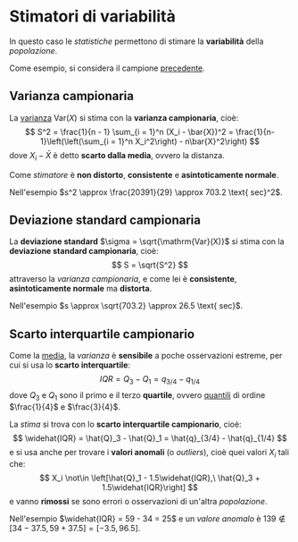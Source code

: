 # Stimatori di variabilità

In questo caso le _statistiche_ permettono di stimare la **variabilità** della _popolazione_.

Come esempio, si considera il campione [precedente](../01/README.md).

## Varianza campionaria

La [varianza](../../../ct0111/03/README.md#varianza) $\mathrm{Var}(X)$ si stima con la **varianza campionaria**, cioè:
$$
S^2 = \frac{1}{n - 1} \sum_{i = 1}^n (X_i - \bar{X})^2 = \frac{1}{n-1}\left(\left(\sum_{i = 1}^n X_i^2\right) - n\bar{X}^2\right)
$$
dove $X_i - \bar{X}$ è detto **scarto dalla media**, ovvero la distanza.

Come _stimatore_ è **non distorto**, **consistente** e **asintoticamente normale**.

Nell'esempio $s^2 \approx \frac{20391}{29} \approx 703.2 \text{ sec}^2$.

## Deviazione standard campionaria

La **deviazione standard** $\sigma = \sqrt{\mathrm{Var}(X)}$ si stima con la **deviazione standard campionaria**, cioè:
$$
S = \sqrt{S^2}
$$
attraverso la _varianza campionaria_, e come lei è **consistente**, **asintoticamente normale** ma **distorta**.

Nell'esempio $s \approx \sqrt{703.2} \approx 26.5 \text{ sec}$.

## Scarto interquartile campionario

Come la [media](../01/README.md#media-campionaria), la _varianza_ è **sensibile** a poche osservazioni estreme, per cui si usa lo **scarto interquartile**:
$$
IQR = Q_3 - Q_1 = q_{3/4} - q_{1/4}
$$
dove $Q_3$ e $Q_1$ sono il primo e il terzo **quartile**, ovvero [quantili](../01/README.md#quantile-campionario) di ordine $\frac{1}{4}$ e $\frac{3}{4}$.

La _stima_ si trova con lo **scarto interquartile campionario**, cioè:
$$
\widehat{IQR} = \hat{Q}_3 - \hat{Q}_1 = \hat{q}_{3/4} - \hat{q}_{1/4}
$$
e si usa anche per trovare i **valori anomali** (o _outliers_), cioè quei valori $X_i$ tali che:
$$
X_i \not\in \left[\hat{Q}_1 - 1.5\widehat{IQR},\ \hat{Q}_3 + 1.5\widehat{IQR}\right]
$$
e vanno **rimossi** se sono errori o osservazioni di un'altra _popolazione_.

Nell'esempio $\widehat{IQR} = 59 - 34 = 25$ e un _valore anomalo_ è $139 \not\in [34 - 37.5, 59 + 37.5] = [-3.5, 96.5]$.
